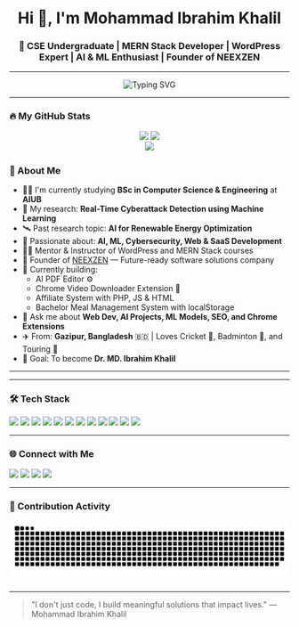 <h1 align="center">Hi 👋, I'm Mohammad Ibrahim Khalil</h1>
<h3 align="center">🚀 CSE Undergraduate | MERN Stack Developer | WordPress Expert | AI & ML Enthusiast | Founder of NEEXZEN</h3>

---

<p align="center">
  <img src="https://readme-typing-svg.herokuapp.com?color=00FF9C&size=22&center=true&vCenter=true&width=700&height=45&lines=Building+Smart+Digital+Solutions...;Founder+of+NEEXZEN+-+We+Design+Tomorrow.;Web+%7C+AI+%7C+SaaS+%7C+Security+%7C+ML+%7C+Teaching;CSE+Final+Year+Student+at+AIUB+%F0%9F%8E%93" alt="Typing SVG">
</p>

---
### 🔥 My GitHub Stats

<div align="center">
  <img src="https://github-readme-stats.vercel.app/api?username=your-github-username&show_icons=true&theme=tokyonight&include_all_commits=true&count_private=true&hide_border=true" height="150" />
  <img src="https://github-readme-streak-stats.herokuapp.com?user=your-github-username&theme=tokyonight&hide_border=true" height="150" />
</div>

<div align="center">
  <img src="https://github-readme-stats.vercel.app/api/top-langs/?username=your-github-username&layout=compact&theme=tokyonight&hide_border=true&langs_count=8" height="150" />
</div>


### 📍 About Me

- 🧑‍💻 I'm currently studying **BSc in Computer Science & Engineering** at **AIUB**
- 🧠 My research: **Real-Time Cyberattack Detection using Machine Learning**
- 🛰️ Past research topic: **AI for Renewable Energy Optimization**
- 🧪 Passionate about: **AI, ML, Cybersecurity, Web & SaaS Development**
- 👨‍🏫 Mentor & Instructor of WordPress and MERN Stack courses
- 🏢 Founder of [NEEXZEN](https://neexzen.com) — Future-ready software solutions company
- 🌱 Currently building:
  - AI PDF Editor ⚙️
  - Chrome Video Downloader Extension 🎥
  - Affiliate System with PHP, JS & HTML
  - Bachelor Meal Management System with localStorage
- 💬 Ask me about **Web Dev, AI Projects, ML Models, SEO, and Chrome Extensions**
- ✈️ From: **Gazipur, Bangladesh** 🇧🇩 | Loves Cricket 🏏, Badminton 🏸, and Touring 🌄
- 🎯 Goal: To become **Dr. MD. Ibrahim Khalil**

---


---

### 🛠️ Tech Stack

<div align="left">
  <img src="https://cdn.jsdelivr.net/gh/devicons/devicon/icons/html5/html5-original.svg" height="35" />
  <img src="https://cdn.jsdelivr.net/gh/devicons/devicon/icons/css3/css3-original.svg" height="35" />
  <img src="https://cdn.jsdelivr.net/gh/devicons/devicon/icons/javascript/javascript-original.svg" height="35" />
  <img src="https://cdn.jsdelivr.net/gh/devicons/devicon/icons/react/react-original.svg" height="35" />
  <img src="https://cdn.jsdelivr.net/gh/devicons/devicon/icons/mongodb/mongodb-original.svg" height="35" />
  <img src="https://cdn.jsdelivr.net/gh/devicons/devicon/icons/express/express-original.svg" height="35" />
  <img src="https://cdn.jsdelivr.net/gh/devicons/devicon/icons/nodejs/nodejs-original.svg" height="35" />
  <img src="https://cdn.jsdelivr.net/gh/devicons/devicon/icons/wordpress/wordpress-original.svg" height="35" />
  <img src="https://cdn.jsdelivr.net/gh/devicons/devicon/icons/python/python-original.svg" height="35" />
  <img src="https://cdn.jsdelivr.net/gh/devicons/devicon/icons/java/java-original.svg" height="35" />
  <img src="https://cdn.jsdelivr.net/gh/devicons/devicon/icons/cplusplus/cplusplus-original.svg" height="35" />
  <img src="https://cdn.jsdelivr.net/gh/devicons/devicon/icons/github/github-original.svg" height="35" />
</div>

---

### 🌐 Connect with Me

<p align="left">
  <a href="mailto:your.email@example.com"><img src="https://img.shields.io/badge/Gmail-D14836?style=for-the-badge&logo=gmail&logoColor=white" /></a>
  <a href="https://linkedin.com/in/your-linkedin"><img src="https://img.shields.io/badge/LinkedIn-0077B5?style=for-the-badge&logo=linkedin&logoColor=white" /></a>
  <a href="https://youtube.com/@yourchannel"><img src="https://img.shields.io/badge/YouTube-FF0000?style=for-the-badge&logo=youtube&logoColor=white" /></a>
  <a href="https://facebook.com/yourprofile"><img src="https://img.shields.io/badge/Facebook-1877F2?style=for-the-badge&logo=facebook&logoColor=white" /></a>
</p>

---

### 🐍 Contribution Activity

<p align="center">
  <img src="https://raw.githubusercontent.com/Platane/snk/output/github-contribution-grid-snake.svg" alt="contribution snake animation" />
</p>

---

> "I don't just code, I build meaningful solutions that impact lives." — Mohammad Ibrahim Khalil
